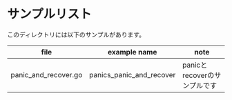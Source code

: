 # サンプルリスト

このディレクトリには以下のサンプルがあります。

|file|example name|note|
|----|------------|----|
|panic\_and\_recover.go|panics\_panic\_and\_recover|panicとrecoverのサンプルです|